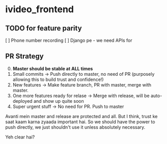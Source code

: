 # ivideo_frontend

## TODO for feature parity

[ ] Phone number recording
[ ] Django pe - we need APIs for 

## PR Strategy

0. **Master should be stable at ALL times**
1. Small commits -> Push directly to master, no need of PR (purposely allowing this to build trust and confidence!)
2. New features -> Make feature branch, PR with master, merge with master. 
3. One more features ready for relase -> Merge with release, will be auto-deployed and show up quite soon
4. Super urgent stuff -> No need for PR. Push to master

Avanti mein master and release are protected and all. But I think, trust ke saat kaam karna zyaada important hai. So we should have the power to push directly, we just shouldn't use it unless absolutely necessary.

Yeh clear hai?